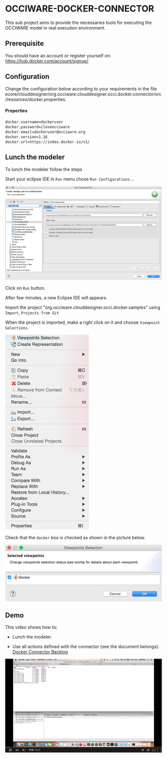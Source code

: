 OCCIWARE-DOCKER-CONNECTOR
=========================
This sub project aims to provide the necessaries tools for executing the OCCIWARE model in real execution environment.

Prerequisite
------------
You should have an account or register yourself on: https://hub.docker.com/account/signup/.

Configuration
-------------
Change the configuration below according to your requirements in the file ecore/clouddesigner/org.occiware.clouddesigner.occi.docker.connector/src/resources/docker.properties.

#### Properties
	docker.username=dockeruser
	docker.password=iloveocciware
	docker.email=dockeruser@occiware.org
	docker.version=1.16
	docker.url=https://index.docker.io/v1/
	

Lunch the modeler
----------------
To lunch the modeler follow the steps

Start your eclipse IDE in `Run` menu chose `Run Configurations..`

![Run Configurations...](https://raw.githubusercontent.com/occiware/dev-tools/master/eclipse/images/run.png "Run Configurations...")

Click on `Run` button.

After few minutes, a new Eclipse IDE will appears.

Import the project "org.occiware.clouddesigner.occi.docker.samples" using `Import`, `Projects from Git`

When the project is imported, make a right click on it and choose  `Viewpoint Selections`.

![Viewpoint Selections](https://raw.githubusercontent.com/occiware/dev-tools/master/eclipse/images/vs.png "Viewpoint Selections")

Check that the `docker` box is checked as shown in the picture below.

![Viewpoint Selections](https://raw.githubusercontent.com/occiware/dev-tools/master/eclipse/images/view.png "Viewpoint Selections")

Demo
----
This video shows how to:

  * Lunch the modeler.
  
  * Use all actions defined with the connector (see the document belongs): [Docker Connector Backlog](https://docs.google.com/document/d/1X1DtfjoB8PehV69BcCt8jGXZN40UNc97wSc3lbg-Lr0/edit)
  
  [![Docker Modeler Demo](https://raw.githubusercontent.com/occiware/dev-tools/master/eclipse/images/docker-demo-youtube.png)](http://youtu.be/vt5fpE0bzSY)
  